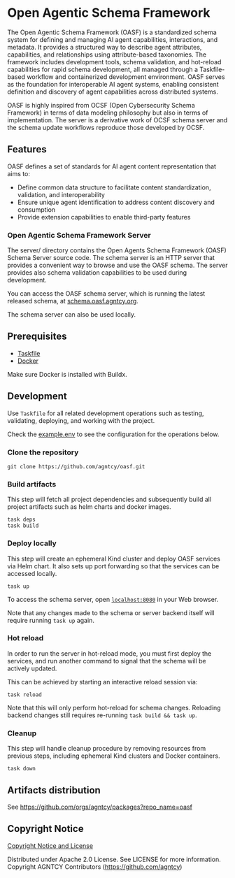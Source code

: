 # Open Agentic Schema Framework

The Open Agentic Schema Framework (OASF) is a standardized schema system for
defining and managing AI agent capabilities, interactions, and metadata. It
provides a structured way to describe agent attributes, capabilities, and
relationships using attribute-based taxonomies. The framework includes
development tools, schema validation, and hot-reload capabilities for rapid
schema development, all managed through a Taskfile-based workflow and
containerized development environment. OASF serves as the foundation for
interoperable AI agent systems, enabling consistent definition and discovery of
agent capabilities across distributed systems.

OASF is highly inspired from OCSF (Open Cybersecurity Schema Framework) in terms of data modeling philosophy but also in terms of implementation.
The server is a derivative work of OCSF schema server and the schema update
workflows reproduce those developed by OCSF.


## Features

OASF defines a set of standards for AI agent content representation that aims to:

- Define common data structure to facilitate content standardization, validation, and interoperability
- Ensure unique agent identification to address content discovery and consumption
- Provide extension capabilities to enable third-party features

### Open Agentic Schema Framework Server

The server/ directory contains the Open Agents Schema Framework (OASF) Schema Server source code.
The schema server is an HTTP server that provides a convenient way to browse and use the OASF schema.
The server provides also schema validation capabilities to be used during development.

You can access the OASF schema server, which is running the latest released schema, at [schema.oasf.agntcy.org](https://schema.oasf.agntcy.org).

The schema server can also be used locally.

## Prerequisites

- [Taskfile](https://taskfile.dev/)
- [Docker](https://www.docker.com/)

Make sure Docker is installed with Buildx.

## Development

Use `Taskfile` for all related development operations such as testing, validating, deploying, and working with the project.

Check the [example.env](example.env) to see the configuration for the operations below.

### Clone the repository

```shell
git clone https://github.com/agntcy/oasf.git
```

### Build artifacts

This step will fetch all project dependencies and
subsequently build all project artifacts such as
helm charts and docker images.

```shell
task deps
task build
```

### Deploy locally

This step will create an ephemeral Kind cluster
and deploy OASF services via Helm chart.
It also sets up port forwarding
so that the services can be accessed locally.

```shell
task up
```

To access the schema server, open [`localhost:8080`](http://localhost:8080) in your Web browser.

Note that any changes made to the schema or server backend itself will require running `task up` again.

### Hot reload

In order to run the server in hot-reload mode, you must first deploy
the services, and run another command to signal that the schema will be actively updated.

This can be achieved by starting an interactive reload session via:

```shell
task reload
```

Note that this will only perform hot-reload for schema changes.
Reloading backend changes still requires re-running `task build && task up`.

### Cleanup

This step will handle cleanup procedure by
removing resources from previous steps,
including ephemeral Kind clusters and Docker containers.

```shell
task down
```

## Artifacts distribution

See https://github.com/orgs/agntcy/packages?repo_name=oasf

## Copyright Notice

[Copyright Notice and License](./LICENSE.md)

Distributed under Apache 2.0 License. See LICENSE for more information.
Copyright AGNTCY Contributors (https://github.com/agntcy)
